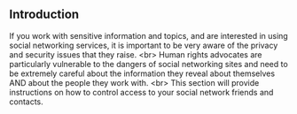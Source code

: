 
## Introduction

If you work with sensitive information and topics, and are interested in using social networking services, it is important to be very aware of the privacy and security issues that they raise.
&lt;br&gt;
Human rights advocates are particularly vulnerable to the dangers of social networking sites and need to be extremely careful about the information they reveal about themselves AND about the people they work with.
&lt;br&gt;
This section will provide instructions on how to control access to your social network friends and contacts.

